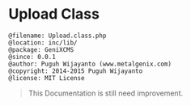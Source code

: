 # Upload Class

```
@filename: Upload.class.php
@location: inc/lib/
@package: GeniXCMS
@since: 0.0.1
@author: Puguh Wijayanto (www.metalgenix.com)
@copyright: 2014-2015 Puguh Wijayanto
@license: MIT License
```

> This Documentation is still need improvement.

